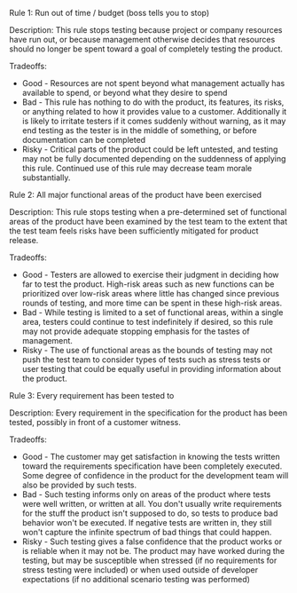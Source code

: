 Rule 1: Run out of time / budget (boss tells you to stop)

Description: This rule stops testing because project or
company resources have run out, or because management
otherwise decides that resources should no longer be spent
toward a goal of completely testing the product.

Tradeoffs:

* Good - Resources are not spent beyond what management
actually has available to spend, or beyond what they desire
to spend
* Bad - This rule has nothing to do with the product, its
features, its risks, or anything related to how it provides
value to a customer.  Additionally it is likely to irritate
testers if it comes suddenly without warning, as it may
end testing as the tester is in the middle of something, or
before documentation can be completed
* Risky - Critical parts of the product could be left
untested, and testing may not be fully documented depending
on the suddenness of applying this rule.  Continued use of
this rule may decrease team morale substantially.

Rule 2: All major functional areas of the product have been
exercised

Description: This rule stops testing when a pre-determined
set of functional areas of the product have been examined by
the test team to the extent that the test team feels risks
have been sufficiently mitigated for product release.

Tradeoffs:

* Good - Testers are allowed to exercise their judgment
in deciding how far to test the product.  High-risk areas
such as new functions can be prioritized over low-risk areas
where little has changed since previous rounds of testing, and more time can be spent in these high-risk areas.
* Bad - While testing is limited to a set of functional
areas, within a single area, testers could continue to test
indefinitely if desired, so this rule may not provide
adequate stopping emphasis for the tastes of management.
* Risky - The use of functional areas as the bounds of
testing may not push the test team to consider types of
tests such as stress tests or user testing that could be
equally useful in providing information about the product.


Rule 3: Every requirement has been tested to

Description: Every requirement in the specification for the
product has been tested, possibly in front of a customer
witness.

Tradeoffs:
* Good - The customer may get satisfaction in knowing the
tests written toward the requirements specification have
been completely executed.  Some degree of confidence in the
product for the development team will also be provided by
such tests.
* Bad - Such testing informs only on areas of the product
where tests were well written, or written at all.  You don't
usually write requirements for the stuff the product isn't
supposed to do, so tests to produce bad behavior won't be
executed.  If negative tests are written in, they still
won't capture the infinite spectrum of bad things that could
happen.
* Risky - Such testing gives a false confidence that the
product works or is reliable when it may not be.  The
product may have worked during the testing, but may be
susceptible when stressed (if no requirements for stress
testing were included) or when used outside of developer
expectations (if no additional scenario testing was
performed)

